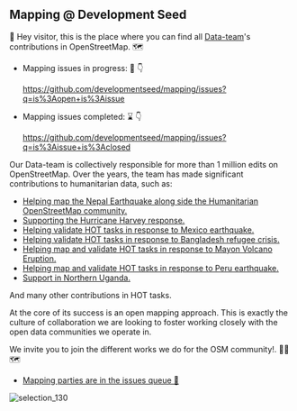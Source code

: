 ## Mapping @ Development Seed
:wave: Hey visitor, this is the place where you can find all [Data-team](https://wiki.openstreetmap.org/wiki/DevSeed-Data)'s contributions in OpenStreetMap. :world_map:

- Mapping issues in progress: :rocket: :point_down: 

   https://github.com/developmentseed/mapping/issues?q=is%3Aopen+is%3Aissue

- Mapping issues completed: :hourglass: :point_down: 

   https://github.com/developmentseed/mapping/issues?q=is%3Aissue+is%3Aclosed

Our Data-team is collectively responsible for more than 1 million edits on OpenStreetMap. Over the years, the team has made significant contributions to humanitarian data, such as:
- [Helping map the Nepal Earthquake along side the Humanitarian OpenStreetMap community.](https://blog.mapbox.com/mapping-for-earthquake-response-in-nepal-b5fbb124494c)
- [Supporting the Hurricane Harvey response.](https://blog.mapbox.com/mapping-for-disaster-relief-after-hurricane-harvey-f547160e1fc)
- [Helping validate HOT tasks in response to Mexico earthquake.](https://github.com/developmentseed/mapping/issues/1)
- [Helping validate HOT tasks in response to Bangladesh refugee crisis.](https://github.com/developmentseed/mapping/issues/11)
- [Helping map and validate HOT tasks in response to Mayon Volcano Eruption.](https://github.com/developmentseed/mapping/issues/7)
- [Helping map and validate HOT tasks in response to Peru earthquake.](https://www.openstreetmap.org/user/karitotp/diary/43210)
- [Support in Northern Uganda.](https://github.com/developmentseed/mapping/issues/15)

And many other contributions in HOT tasks.

At the core of its success is an open mapping approach. This is exactly the culture of collaboration we are looking to foster working closely with the open data communities we operate in.

We invite you to join the different works we do for the OSM community!. 🙇‍♂️ :world_map:

- [Mapping parties are in the issues queue :rocket:](https://github.com/developmentseed/mapping/issues)

![selection_130](https://user-images.githubusercontent.com/19536044/36680334-7d4ad250-1ae3-11e8-86d9-cdfcf6141976.png)
